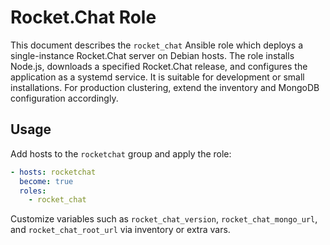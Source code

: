 # Rocket.Chat Role

This document describes the `rocket_chat` Ansible role which deploys a
single-instance Rocket.Chat server on Debian hosts. The role installs
Node.js, downloads a specified Rocket.Chat release, and configures the
application as a systemd service. It is suitable for development or small
installations. For production clustering, extend the inventory and MongoDB
configuration accordingly.

## Usage

Add hosts to the `rocketchat` group and apply the role:

```yaml
- hosts: rocketchat
  become: true
  roles:
    - rocket_chat
```

Customize variables such as `rocket_chat_version`, `rocket_chat_mongo_url`,
and `rocket_chat_root_url` via inventory or extra vars.

